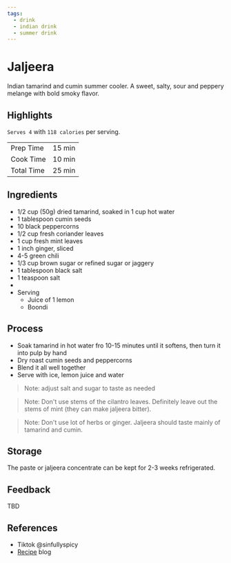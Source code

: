 ```yaml
---
tags:
  - drink
  - indian drink
  - summer drink
---
```


# Jaljeera

Indian tamarind and cumin summer cooler. A sweet, salty, sour and peppery melange with bold smoky flavor.

## Highlights

`Serves 4` with `118 calories` per serving.

| | |
|----|-----|
| Prep Time             | 15 min     |
| Cook Time             | 10 min     |
| Total Time            | 25 min     |

## Ingredients

* 1/2 cup (50g) dried tamarind, soaked in 1 cup hot water
* 1 tablespoon cumin seeds
* 10 black peppercorns
* 1/2 cup fresh coriander leaves
* 1 cup fresh mint leaves
* 1 inch ginger, sliced
* 4-5 green chili
* 1/3 cup brown sugar or refined sugar or jaggery
* 1 tablespoon black salt
* 1 teaspoon salt
* 
* Serving
    * Juice of 1 lemon
    * Boondi

## Process

* Soak tamarind in hot water fro 10-15 minutes until it softens, then turn it into pulp by hand
* Dry roast cumin seeds and peppercorns
* Blend it all well together
* Serve with ice, lemon juice and water

> Note: adjust salt and sugar to taste as needed

> Note: Don't use stems of the cilantro leaves. Definitely leave out the stems of mint (they can make jaljeera bitter).

> Note: Don't use lot of herbs or ginger. Jaljeera should taste mainly of tamarind and cumin.

## Storage

The paste or jaljeera concentrate can be kept for 2-3 weeks refrigerated.

## Feedback

TBD

## References

* Tiktok @sinfullyspicy
* [Recipe](https://sinfullyspicy.com/jal-jeera/) blog
